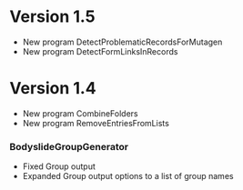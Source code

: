 # Version 1.5

- New program DetectProblematicRecordsForMutagen
- New program DetectFormLinksInRecords

# Version 1.4

- New program CombineFolders
- New program RemoveEntriesFromLists

### BodyslideGroupGenerator
- Fixed Group output
- Expanded Group output options to a list of group names
